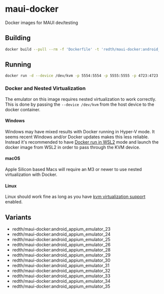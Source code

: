 # maui-docker
Docker images for MAUI dev/testing

## Building

```sh
docker build --pull --rm -f 'Dockerfile' -t 'redth/maui-docker:android_appium_emulator_35' '.' 
```

## Running

```sh
docker run -d --device /dev/kvm -p 5554:5554 -p 5555:5555 -p 4723:4723 redth/maui-docker:android_appium_emulator_35
```

### Docker and Nested Virtualization
The emulator on this image requires nested virtualization to work correctly.  This is done by passing the `--device /dev/kvm` from the host device to the docker container.

#### Windows
Windows may have mixed results with Docker running in Hyper-V mode.  It seems recent Windows and/or Docker updates makes this less reliable.  Instead it's recommended to have [Docker run in WSL2](https://docs.docker.com/desktop/features/wsl/) mode and launch the docker image from WSL2 in order to pass through the KVM device.

#### macOS
Apple Silicon based Macs will require an M3 or newer to use nested virtualization with Docker.

#### Linux
Linux should work fine as long as you have [kvm virtualization support](https://docs.docker.com/desktop/setup/install/linux/#kvm-virtualization-support) enabled.


## Variants
- redth/maui-docker:android_appium_emulator_23
- redth/maui-docker:android_appium_emulator_24
- redth/maui-docker:android_appium_emulator_25
- redth/maui-docker:android_appium_emulator_26
- redth/maui-docker:android_appium_emulator_28
- redth/maui-docker:android_appium_emulator_29
- redth/maui-docker:android_appium_emulator_30
- redth/maui-docker:android_appium_emulator_31
- redth/maui-docker:android_appium_emulator_32
- redth/maui-docker:android_appium_emulator_33
- redth/maui-docker:android_appium_emulator_34
- redth/maui-docker:android_appium_emulator_35 

